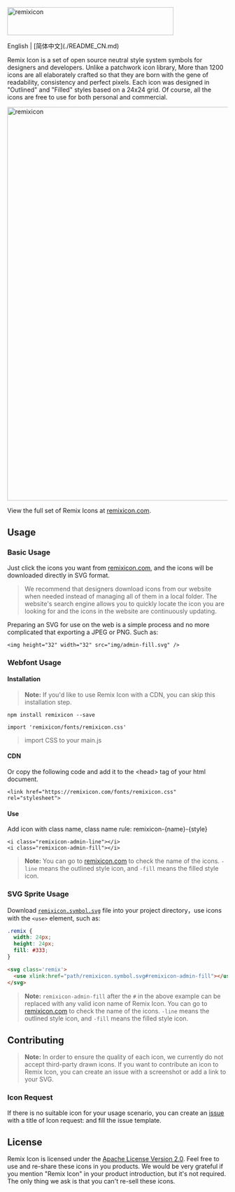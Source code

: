 <div align="left">
    <a href="https://remixicon.com/"><img src="http://pk6meb1tz.bkt.clouddn.com/github-logo.svg" alt="remixicon" width=380 height=64></a>
    <p>English | [简体中文](./README_CN.md)</p>
    <p align="left">Remix Icon is a set of open source neutral style system symbols for designers and developers. Unlike a patchwork icon library, More than 1200 icons are all elaborately crafted so that they are born with the gene of readability, consistency and perfect pixels. Each icon was designed in "Outlined" and "Filled" styles based on a 24x24 grid. Of course, all the icons are free to use for both personal and commercial.</p>
    <a href="https://remixicon.com/"><img src="http://pk6meb1tz.bkt.clouddn.com/preview2.svg" alt="remixicon" width=900></a>
    <p>View the full set of Remix Icons at <a href="https://remixicon.com">remixicon.com</a>.</p>
</div>

## Usage

### Basic Usage

Just click the icons you want from [remixicon.com](https://remixicon.com), and the icons will be downloaded directly in SVG format.

> We recommend that designers download icons from our website when needed instead of managing all of them in a local folder. The website's search engine allows you to quickly locate the icon you are looking for and the icons in the website are continuously updating.

Preparing an SVG for use on the web is a simple process and no more complicated that exporting a JPEG or PNG. Such as:

    <img height="32" width="32" src="img/admin-fill.svg" />

### Webfont Usage

#### Installation

> **Note:** If you'd like to use Remix Icon with a CDN, you can skip this installation step.

    npm install remixicon --save

    import 'remixicon/fonts/remixicon.css'

> import CSS to your main.js

#### CDN

Or copy the following code and add it to the &lt;head> tag of your html document.

    <link href="https://remixicon.com/fonts/remixicon.css" rel="stylesheet">

#### Use

Add icon with class name, class name rule: remixicon-{name}-{style}

    <i class="remixicon-admin-line"></i>
    <i class="remixicon-admin-fill"></i>

> **Note:** You can go to [remixicon.com](https://remixicon.com) to check the name of the icons. `-line` means the outlined style icon, and `-fill` means the filled style icon.

### SVG Sprite Usage

Download [`remixicon.symbol.svg`](http://remixicon.com/fonts/remixicon.symbol.svg) file into your project directory，use icons with the `<use>` element, such as:

```css
.remix {
  width: 24px;
  height: 24px;
  fill: #333;
}
```

```html
<svg class='remix'>
  <use xlink:href="path/remixicon.symbol.svg#remixicon-admin-fill"></use>
</svg>
```

> **Note:** `remixicon-admin-fill` after the `#` in the above example can be replaced with any valid icon name of Remix Icon. You can go to [remixicon.com](https://remixicon.com) to check the name of the icons. `-line` means the outlined style icon, and `-fill` means the filled style icon.

## Contributing

> **Note:** In order to ensure the quality of each icon, we currently do not accept third-party drawn icons. If you want to contribute an icon to Remix Icon, you can create an issue with a screenshot or add a link to your SVG.

### Icon Request

If there is no suitable icon for your usage scenario, you can create an [issue](https://github.com/Remix-Design/remixicon/issues) with a title of Icon request: <Icon name> and fill the issue template.

## License

Remix Icon is licensed under the [Apache License Version 2.0](https://github.com/Remix-Design/remixicon/blob/master/License). Feel free to use and re-share these icons in you products. We would be very grateful if you mention "Remix Icon" in your product introduction, but it's not required. The only thing we ask is that you can't re-sell these icons.
